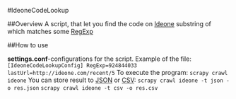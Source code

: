 #IdeoneCodeLookup

##Overview
A script, that let you find the code on [Ideone](https://ideone.com) substring of which matches some [RegExp](https://en.wikipedia.org/wiki/Regular_expression)

##How to use

**settings.conf**-configurations for the script.
Example of the file:
`
[IdeoneCodeLookupConfig]
RegExp=924844033
lastUrl=http://ideone.com/recent/5
`
To execute the program: `scrapy crawl ideone`
You can store result to [JSON](https://en.wikipedia.org/wiki/JSON) or [CSV](https://en.wikipedia.org/wiki/Comma-separated_values):
`scrapy crawl ideone -t json -o res.json`
`scrapy crawl ideone -t csv -o res.csv`